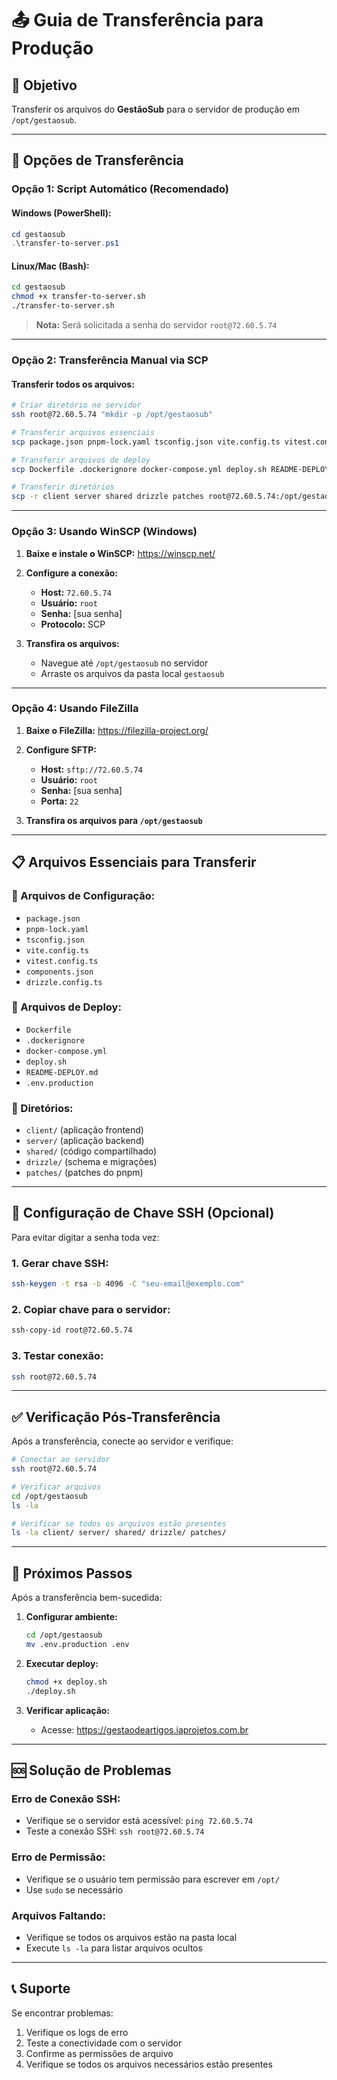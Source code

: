# 📤 Guia de Transferência para Produção

## 🎯 Objetivo
Transferir os arquivos do **GestãoSub** para o servidor de produção em `/opt/gestaosub`.

---

## 🔧 Opções de Transferência

### **Opção 1: Script Automático (Recomendado)**

#### **Windows (PowerShell):**
```powershell
cd gestaosub
.\transfer-to-server.ps1
```

#### **Linux/Mac (Bash):**
```bash
cd gestaosub
chmod +x transfer-to-server.sh
./transfer-to-server.sh
```

> **Nota:** Será solicitada a senha do servidor `root@72.60.5.74`

---

### **Opção 2: Transferência Manual via SCP**

#### **Transferir todos os arquivos:**
```bash
# Criar diretório no servidor
ssh root@72.60.5.74 "mkdir -p /opt/gestaosub"

# Transferir arquivos essenciais
scp package.json pnpm-lock.yaml tsconfig.json vite.config.ts vitest.config.ts components.json root@72.60.5.74:/opt/gestaosub/

# Transferir arquivos de deploy
scp Dockerfile .dockerignore docker-compose.yml deploy.sh README-DEPLOY.md .env.production drizzle.config.ts root@72.60.5.74:/opt/gestaosub/

# Transferir diretórios
scp -r client server shared drizzle patches root@72.60.5.74:/opt/gestaosub/
```

---

### **Opção 3: Usando WinSCP (Windows)**

1. **Baixe e instale o WinSCP:** https://winscp.net/
2. **Configure a conexão:**
   - **Host:** `72.60.5.74`
   - **Usuário:** `root`
   - **Senha:** [sua senha]
   - **Protocolo:** SCP

3. **Transfira os arquivos:**
   - Navegue até `/opt/gestaosub` no servidor
   - Arraste os arquivos da pasta local `gestaosub`

---

### **Opção 4: Usando FileZilla**

1. **Baixe o FileZilla:** https://filezilla-project.org/
2. **Configure SFTP:**
   - **Host:** `sftp://72.60.5.74`
   - **Usuário:** `root`
   - **Senha:** [sua senha]
   - **Porta:** `22`

3. **Transfira os arquivos para `/opt/gestaosub`**

---

## 📋 Arquivos Essenciais para Transferir

### **📄 Arquivos de Configuração:**
- `package.json`
- `pnpm-lock.yaml`
- `tsconfig.json`
- `vite.config.ts`
- `vitest.config.ts`
- `components.json`
- `drizzle.config.ts`

### **🐳 Arquivos de Deploy:**
- `Dockerfile`
- `.dockerignore`
- `docker-compose.yml`
- `deploy.sh`
- `README-DEPLOY.md`
- `.env.production`

### **📁 Diretórios:**
- `client/` (aplicação frontend)
- `server/` (aplicação backend)
- `shared/` (código compartilhado)
- `drizzle/` (schema e migrações)
- `patches/` (patches do pnpm)

---

## 🔐 Configuração de Chave SSH (Opcional)

Para evitar digitar a senha toda vez:

### **1. Gerar chave SSH:**
```bash
ssh-keygen -t rsa -b 4096 -C "seu-email@exemplo.com"
```

### **2. Copiar chave para o servidor:**
```bash
ssh-copy-id root@72.60.5.74
```

### **3. Testar conexão:**
```bash
ssh root@72.60.5.74
```

---

## ✅ Verificação Pós-Transferência

Após a transferência, conecte ao servidor e verifique:

```bash
# Conectar ao servidor
ssh root@72.60.5.74

# Verificar arquivos
cd /opt/gestaosub
ls -la

# Verificar se todos os arquivos estão presentes
ls -la client/ server/ shared/ drizzle/ patches/
```

---

## 🚀 Próximos Passos

Após a transferência bem-sucedida:

1. **Configurar ambiente:**
   ```bash
   cd /opt/gestaosub
   mv .env.production .env
   ```

2. **Executar deploy:**
   ```bash
   chmod +x deploy.sh
   ./deploy.sh
   ```

3. **Verificar aplicação:**
   - Acesse: https://gestaodeartigos.iaprojetos.com.br

---

## 🆘 Solução de Problemas

### **Erro de Conexão SSH:**
- Verifique se o servidor está acessível: `ping 72.60.5.74`
- Teste a conexão SSH: `ssh root@72.60.5.74`

### **Erro de Permissão:**
- Verifique se o usuário tem permissão para escrever em `/opt/`
- Use `sudo` se necessário

### **Arquivos Faltando:**
- Verifique se todos os arquivos estão na pasta local
- Execute `ls -la` para listar arquivos ocultos

---

## 📞 Suporte

Se encontrar problemas:
1. Verifique os logs de erro
2. Teste a conectividade com o servidor
3. Confirme as permissões de arquivo
4. Verifique se todos os arquivos necessários estão presentes
